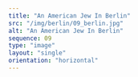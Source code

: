```yaml
---
title: "An American Jew In Berlin"
src: "/img/berlin/09_berlin.jpg"
alt: "An American Jew In Berlin"
sequence: 09
type: "image"
layout: "single"
orientation: "horizontal"
---
```

